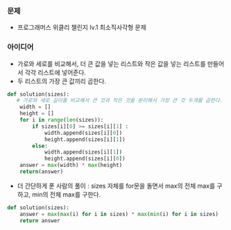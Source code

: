 ### 문제
* 프로그래머스 위클리 챌린지 lv.1 최소직사각형 문제 

### 아이디어
* 가로와 세로를 비교해서, 더 큰 값을 넣는 리스트와 작은 값을 넣는 리스트를 만들어서 각각 리스트에 넣어준다.
* 두 리스트의 가장 큰 값끼리 곱한다. 

```python
def solution(sizes):
   # 가로와 세로 길이를 비교해서 큰 것과 작은 것을 분리해서 가장 큰 것 두개를 곱한다. 
    width = []
    height = []
    for i in range(len(sizes)):
        if sizes[i][0] >= sizes[i][1] :
            width.append(sizes[i][0])
            height.append(sizes[i][1])
        else:
            width.append(sizes[i][1])
            height.append(sizes[i][0])
    answer = max(width) * max(height)
    return(answer)
```

* 더 간단하게 푼 사람의 풀이 : sizes 자체를 for문을 돌면서 max의 전체 max를 구하고, min의 전체 max를 구한다.

```python
def solution(sizes):
    answer = max(max(i) for i in sizes) * max(min(i) for i in sizes)
    return answer 
```

